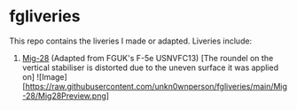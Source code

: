 # fgliveries
This repo contains the liveries I made or adapted.
Liveries include:
1. [Mig-28](https://github.com/unkn0wnperson/fgliveries/tree/main/Mig-28) (Adapted from FGUK's F-5e USNVFC13) [The roundel on the vertical stabiliser is distorted due to the uneven surface it was applied on]
![Image][https://raw.githubusercontent.com/unkn0wnperson/fgliveries/main/Mig-28/Mig28Preview.png]
